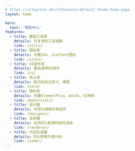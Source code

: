 ```yaml
---
# https://vitepress.dev/reference/default-theme-home-page
layout: home

hero:
  text: '帮助中心'
features:
  - title: 基础工具库
    details: 可复用的工具函数
    link: /utils/
  - title: 图标库
    details: 内置SVG、iconfont图标
    link: /icons/
  - title: UI组件库
    details: 基础通用UI组件
    link: /ui/
  - title: 核心库
    details: 低代码协议定义、模型
    link: /core/
  - title: 物料库
    details: 内置ElementPlus、Antdv、UI物料
    link: /materitals/
  - title: 设计器
    details: 可视化编辑页面组件
    link: /designer/
  - title: 渲染器
    details: 支持DSL和源码组件渲染
    link: /renderer/
  - title: 代码生成器
    details: DSL转换为源代码
    link: /coder/
---
```

